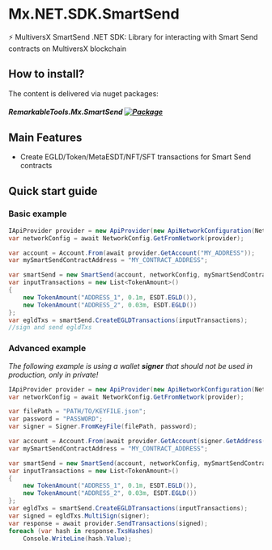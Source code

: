 # Mx.NET.SDK.SmartSend
⚡ MultiversX SmartSend .NET SDK: Library for interacting with Smart Send contracts on MultiversX blockchain

## How to install?
The content is delivered via nuget packages:
##### RemarkableTools.Mx.SmartSend [![Package](https://img.shields.io/nuget/v/RemarkableTools.Mx.SmartSend)](https://www.nuget.org/packages/RemarkableTools.Mx.SmartSend/)

## Main Features
- Create EGLD/Token/MetaESDT/NFT/SFT transactions for Smart Send contracts

## Quick start guide
### Basic example
```csharp
IApiProvider provider = new ApiProvider(new ApiNetworkConfiguration(Network.DevNet));
var networkConfig = await NetworkConfig.GetFromNetwork(provider);

var account = Account.From(await provider.GetAccount("MY_ADDRESS"));
var mySmartSendContractAddress = "MY_CONTRACT_ADDRESS";

var smartSend = new SmartSend(account, networkConfig, mySmartSendContractAddress);
var inputTransactions = new List<TokenAmount>()
{
    new TokenAmount("ADDRESS_1", 0.1m, ESDT.EGLD()),
    new TokenAmount("ADDRESS_2", 0.03m, ESDT.EGLD())
};
var egldTxs = smartSend.CreateEGLDTransactions(inputTransactions);
//sign and send egldTxs
```

### Advanced example
*The following example is using a wallet __signer__ that should not be used in production, only in private!*
```csharp
IApiProvider provider = new ApiProvider(new ApiNetworkConfiguration(Network.DevNet));
var networkConfig = await NetworkConfig.GetFromNetwork(provider);

var filePath = "PATH/TO/KEYFILE.json";
var password = "PASSWORD";
var signer = Signer.FromKeyFile(filePath, password);

var account = Account.From(await provider.GetAccount(signer.GetAddress().Bech32));
var mySmartSendContractAddress = "MY_CONTRACT_ADDRESS";

var smartSend = new SmartSend(account, networkConfig, mySmartSendContractAddress);
var inputTransactions = new List<TokenAmount>()
{
    new TokenAmount("ADDRESS_1", 0.1m, ESDT.EGLD()),
    new TokenAmount("ADDRESS_2", 0.03m, ESDT.EGLD())
};
var egldTxs = smartSend.CreateEGLDTransactions(inputTransactions);
var signed = egldTxs.MultiSign(signer);
var response = await provider.SendTransactions(signed);
foreach (var hash in response.TxsHashes)
    Console.WriteLine(hash.Value);
```
